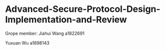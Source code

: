 # Advanced-Secure-Protocol-Design-Implementation-and-Review
Grope member:
Jiahui Wang a1822691

Yuxuan Wu a1898143
